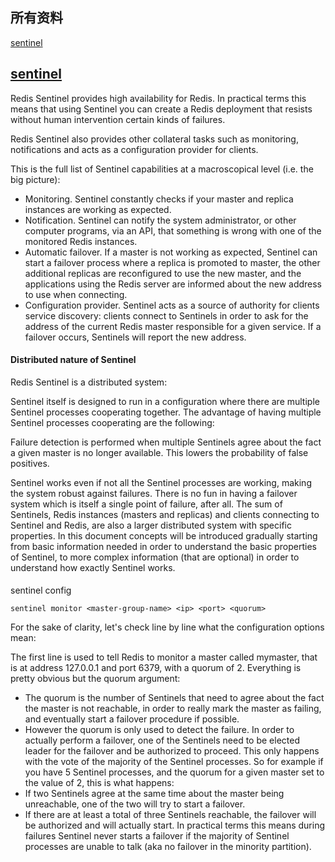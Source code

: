 ## 所有资料
[sentinel](https://redis.io/topics/sentinel)

## [sentinel](https://redis.io/topics/sentinel)

Redis Sentinel provides high availability for Redis. In practical terms this means that using Sentinel you can create a Redis deployment that resists without human intervention certain kinds of failures.

Redis Sentinel also provides other collateral tasks such as monitoring, notifications and acts as a configuration provider for clients.

This is the full list of Sentinel capabilities at a macroscopical level (i.e. the big picture):

- Monitoring. Sentinel constantly checks if your master and replica instances are working as expected.
- Notification. Sentinel can notify the system administrator, or other computer programs, via an API, that something is wrong with one of the monitored Redis instances.
- Automatic failover. If a master is not working as expected, Sentinel can start a failover process where a replica is promoted to master, the other additional replicas are reconfigured to use the new master, and the applications using the Redis server are informed about the new address to use when connecting.
- Configuration provider. Sentinel acts as a source of authority for clients service discovery: clients connect to Sentinels in order to ask for the address of the current Redis master responsible for a given service. If a failover occurs, Sentinels will report the new address.
#### Distributed nature of Sentinel
Redis Sentinel is a distributed system:

Sentinel itself is designed to run in a configuration where there are multiple Sentinel processes cooperating together. The advantage of having multiple Sentinel processes cooperating are the following:

Failure detection is performed when multiple Sentinels agree about the fact a given master is no longer available. This lowers the probability of false positives.

Sentinel works even if not all the Sentinel processes are working, making the system robust against failures. There is no fun in having a failover system which is itself a single point of failure, after all.
The sum of Sentinels, Redis instances (masters and replicas) and clients connecting to Sentinel and Redis, are also a larger distributed system with specific properties. In this document concepts will be introduced gradually starting from basic information needed in order to understand the basic properties of Sentinel, to more complex information (that are optional) in order to understand how exactly Sentinel works.



#### 

sentinel config

```
sentinel monitor <master-group-name> <ip> <port> <quorum>

```
For the sake of clarity, let's check line by line what the configuration options mean:

The first line is used to tell Redis to monitor a master called mymaster, that is at address 127.0.0.1 and port 6379, with a quorum of 2. Everything is pretty obvious but the quorum argument:

- The quorum is the number of Sentinels that need to agree about the fact the master is not reachable, in order to really mark the master as failing, and eventually start a failover procedure if possible.
- However the quorum is only used to detect the failure. In order to actually perform a failover, one of the Sentinels need to be elected leader for the failover and be authorized to proceed. This only happens with the vote of the majority of the Sentinel processes.
So for example if you have 5 Sentinel processes, and the quorum for a given master set to the value of 2, this is what happens:
- If two Sentinels agree at the same time about the master being unreachable, one of the two will try to start a failover.
- If there are at least a total of three Sentinels reachable, the failover will be authorized and will actually start.
In practical terms this means during failures Sentinel never starts a failover if the majority of Sentinel processes are unable to talk (aka no failover in the minority partition).
